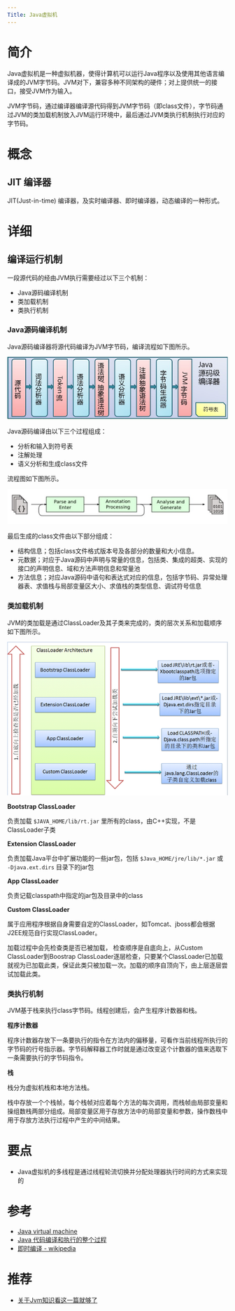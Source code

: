 ```yaml
---
Title: Java虚拟机
---
```


# 简介

Java虚拟机是一种虚拟机器，使得计算机可以运行Java程序以及使用其他语言编译成的JVM字节码。JVM对下，兼容多种不同架构的硬件；对上提供统一的接口，接受JVM作为输入。

JVM字节码，通过编译器编译源代码得到JVM字节码（即class文件），字节码通过JVM的类加载机制放入JVM运行环境中，最后通过JVM类执行机制执行对应的字节码。

# 概念

## JIT 编译器

JIT(Just-in-time) 编译器，及实时编译器、即时编译器，动态编译的一种形式。

# 详细

## 编译运行机制

一段源代码的经由JVM执行需要经过以下三个机制：

- Java源码编译机制
- 类加载机制
- 类执行机制

### Java源码编译机制

Java源码编译器将源代码编译为JVM字节码，编译流程如下图所示。

![](imgs/001.gif)

Java源码编译由以下三个过程组成：

- 分析和输入到符号表
- 注解处理
- 语义分析和生成class文件

流程图如下图所示。

![](imgs/002.gif)

最后生成的class文件由以下部分组成：

- 结构信息；包括class文件格式版本号及各部分的数量和大小信息。
- 元数据；对应于Java源码中声明与常量的信息，包括类、集成的超类、实现的接口的声明信息、域和方法声明信息和常量池
- 方法信息；对应Java源码中语句和表达式对应的信息，包括字节码、异常处理器表、求值栈与局部变量区大小、求值栈的类型信息、调试符号信息

### 类加载机制

JVM的类加载是通过ClassLoader及其子类来完成的，类的层次关系和加载顺序如下图所示。

![](imgs/003.gif)

**Bootstrap ClassLoader**

负责加载 `$JAVA_HOME/lib/rt.jar` 里所有的class，由C++实现，不是ClassLoader子类

**Extension ClassLoader**

负责加载Java平台中扩展功能的一些jar包，包括 `$Java_HOME/jre/lib/*.jar` 或 `-Djava.ext.dirs` 目录下的jar包

**App ClassLoader**

负责记载classpath中指定的jar包及目录中的class

**Custom ClassLoader**

属于应用程序根据自身需要自定的ClassLoader，如Tomcat、jboss都会根据J2EE规范自行实现ClassLoader。

加载过程中会先检查类是否已被加载， 检查顺序是自底向上，从Custom ClassLoader到Boostrap ClassLoader逐层检查，只要某个ClassLoader已加载就视为已加载此类，保证此类只被加载一次。加载的顺序自顶向下，由上层逐层尝试加载此类。

### 类执行机制

JVM基于栈来执行class字节码。线程创建后，会产生程序计数器和栈。

**程序计数器**

程序计数器存放下一条要执行的指令在方法内的偏移量，可看作当前线程所执行的字节码的行号指示器。字节码解释器工作时就是通过改变这个计数器的值来选取下一条需要执行的字节码指令。

**栈**

栈分为虚拟机栈和本地方法栈。

栈中存放一个个栈帧，每个栈帧对应着每个方法的每次调用，而栈帧由局部变量和操组数栈两部分组成。局部变量区用于存放方法中的局部变量和参数，操作数栈中用于存放方法执行过程中产生的中间结果。

# 要点

- Java虚拟机的多线程是通过线程轮流切换并分配处理器执行时间的方式来实现的

# 参考

- [Java virtual machine](https://en.wikipedia.org/wiki/Java_virtual_machine)
- [Java 代码编译和执行的整个过程](https://wiki.jikexueyuan.com/project/java-vm/java-debug.html)
- [即时编译 - wikipedia](https://zh.wikipedia.org/wiki/即時編譯)

# 推荐

- [关于Jvm知识看这一篇就够了](https://zhuanlan.zhihu.com/p/34426768)


